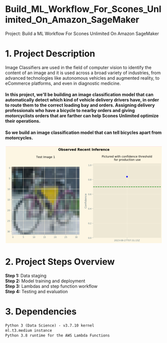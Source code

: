 # Build_ML_Workflow_For_Scones_Unlimited_On_Amazon_SageMaker
Project: Build a ML Workflow For Scones Unlimited On Amazon SageMaker

# 1. Project Description
Image Classifiers are used in the field of computer vision to identify the content of an image and it is used across a broad variety of industries, from advanced technologies like autonomous vehicles and augmented reality, to eCommerce platforms, and even in diagnostic medicine.

#### In this project, we'll be building an image classification model that can automatically detect which kind of vehicle delivery drivers have, in order to route them to the correct loading bay and orders. Assigning delivery professionals who have a bicycle to nearby orders and giving motorcyclists orders that are farther can help Scones Unlimited optimize their operations.

#### So we build an image classification model that can tell bicycles apart from motorcycles.
![ build an image classification model that can tell bicycles apart from motorcycles](model.png)

# 2. Project Steps Overview
**Step 1:** Data staging </br>
**Step 2:** Model training and deployment </br>
**Step 3:** Lambdas and step function workflow </br>
**Step 4:** Testing and evaluation </br>

# 3.  Dependencies
```
Python 3 (Data Science) - v3.7.10 kernel
ml.t3.medium instance
Python 3.8 runtime for the AWS Lambda Functions
```
